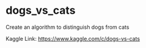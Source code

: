 # dogs_vs_cats
Create an algorithm to distinguish dogs from cats

Kaggle Link: https://www.kaggle.com/c/dogs-vs-cats
